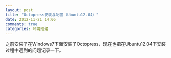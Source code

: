 ```yaml
---
layout: post
title: "Octopress安装与配置（Ubuntu12.04）"
date: 2012-11-21 14:06
comments: true
categories: 环境搭建
---
```

之前安装了在Windows7下面安装了Octopress，现在也把在Ubuntu12.04下安装过程中遇到的问题记录一下。
